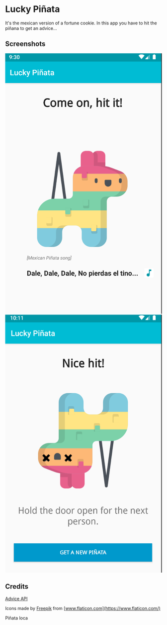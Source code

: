 # Lucky Piñata

It's the mexican version of a fortune cookie. In this app you have to hit the piñana to get an advice...


## Screenshots

![Screenshot1](screenshots/hit_pinata.png)
![Screenshot3](screenshots/my_advice.png)

## Credits
[Advice API](https://api.adviceslip.com/)

Icons made by [Freepik](http://www.freepik.com/) from [www.flaticon.com](https://www.flaticon.com/)


Piñata loca
